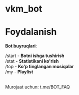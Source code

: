 # vkm_bot

# Foydalanish
__Bot buyruqlari__:

/start - **Botni ishga tushirish**<br>
/stat - **Statistikani ko'rish**<br>
/top - **Ko'p tinglangan musiqalar**<br>
/my - **Playlist**<br><br>

Murojaat uchun: t.me/BOT_FAQ
